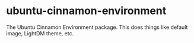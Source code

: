 # ubuntu-cinnamon-environment
The Ubuntu Cinnamon Environment package. This does things like default image, LightDM theme, etc.
